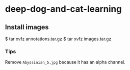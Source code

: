 # deep-dog-and-cat-learning

## Install images
 $ tar xvfz annotations.tar.gz 
 $ tar xvfz images.tar.gz

### Tips
Remove `Abyssinian_5.jpg` because it has an alpha channel. 
